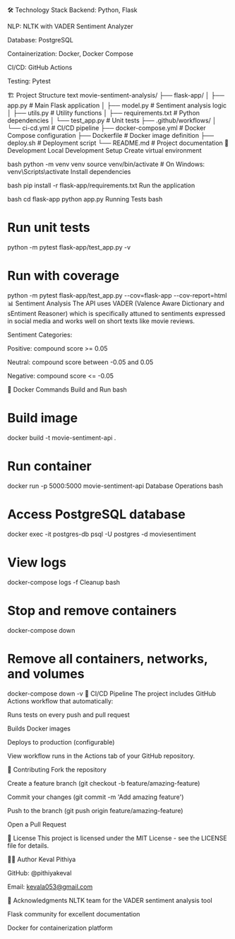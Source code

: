 🛠️ Technology Stack
Backend: Python, Flask

NLP: NLTK with VADER Sentiment Analyzer

Database: PostgreSQL

Containerization: Docker, Docker Compose

CI/CD: GitHub Actions

Testing: Pytest

🏗️ Project Structure
text
movie-sentiment-analysis/
├── flask-app/
│   ├── app.py              # Main Flask application
│   ├── model.py            # Sentiment analysis logic
│   ├── utils.py            # Utility functions
│   ├── requirements.txt    # Python dependencies
│   └── test_app.py         # Unit tests
├── .github/workflows/
│   └── ci-cd.yml          # CI/CD pipeline
├── docker-compose.yml     # Docker Compose configuration
├── Dockerfile            # Docker image definition
├── deploy.sh            # Deployment script
└── README.md            # Project documentation
🔧 Development
Local Development Setup
Create virtual environment

bash
python -m venv venv
source venv/bin/activate  # On Windows: venv\Scripts\activate
Install dependencies

bash
pip install -r flask-app/requirements.txt
Run the application

bash
cd flask-app
python app.py
Running Tests
bash
# Run unit tests
python -m pytest flask-app/test_app.py -v

# Run with coverage
python -m pytest flask-app/test_app.py --cov=flask-app --cov-report=html
📊 Sentiment Analysis
The API uses VADER (Valence Aware Dictionary and sEntiment Reasoner) which is specifically attuned to sentiments expressed in social media and works well on short texts like movie reviews.

Sentiment Categories:

Positive: compound score >= 0.05

Neutral: compound score between -0.05 and 0.05

Negative: compound score <= -0.05

🐳 Docker Commands
Build and Run
bash
# Build image
docker build -t movie-sentiment-api .

# Run container
docker run -p 5000:5000 movie-sentiment-api
Database Operations
bash
# Access PostgreSQL database
docker exec -it postgres-db psql -U postgres -d moviesentiment

# View logs
docker-compose logs -f
Cleanup
bash
# Stop and remove containers
docker-compose down

# Remove all containers, networks, and volumes
docker-compose down -v
🔄 CI/CD Pipeline
The project includes GitHub Actions workflow that automatically:

Runs tests on every push and pull request

Builds Docker images

Deploys to production (configurable)

View workflow runs in the Actions tab of your GitHub repository.

🤝 Contributing
Fork the repository

Create a feature branch (git checkout -b feature/amazing-feature)

Commit your changes (git commit -m 'Add amazing feature')

Push to the branch (git push origin feature/amazing-feature)

Open a Pull Request

📝 License
This project is licensed under the MIT License - see the LICENSE file for details.

👨‍💻 Author
Keval Pithiya

GitHub: @pithiyakeval

Email: kevala053@gmail.com

🙏 Acknowledgments
NLTK team for the VADER sentiment analysis tool

Flask community for excellent documentation

Docker for containerization platform

